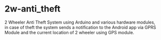 # 2w-anti_theft
2 Wheeler Anti Theft System using Arduino and various hardware modules, in case of theft the system sends a notification to the Android app via GPRS Module and the current location of 2 wheeler using GPS module.
